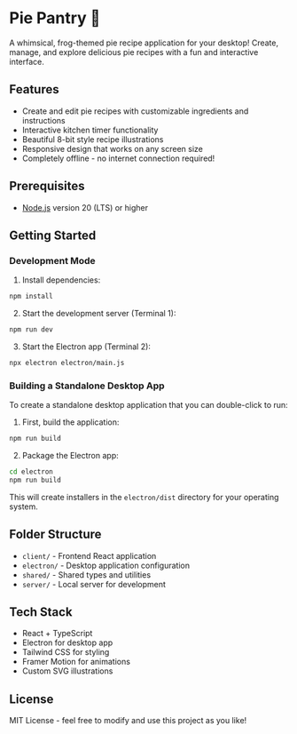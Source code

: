# Pie Pantry 🥧

A whimsical, frog-themed pie recipe application for your desktop! Create, manage, and explore delicious pie recipes with a fun and interactive interface.

## Features
- Create and edit pie recipes with customizable ingredients and instructions
- Interactive kitchen timer functionality
- Beautiful 8-bit style recipe illustrations
- Responsive design that works on any screen size
- Completely offline - no internet connection required!

## Prerequisites
- [Node.js](https://nodejs.org/) version 20 (LTS) or higher

## Getting Started

### Development Mode

1. Install dependencies:
```bash
npm install
```

2. Start the development server (Terminal 1):
```bash
npm run dev
```

3. Start the Electron app (Terminal 2):
```bash
npx electron electron/main.js
```

### Building a Standalone Desktop App

To create a standalone desktop application that you can double-click to run:

1. First, build the application:
```bash
npm run build
```

2. Package the Electron app:
```bash
cd electron
npm run build
```

This will create installers in the `electron/dist` directory for your operating system.

## Folder Structure
- `client/` - Frontend React application
- `electron/` - Desktop application configuration
- `shared/` - Shared types and utilities
- `server/` - Local server for development

## Tech Stack
- React + TypeScript
- Electron for desktop app
- Tailwind CSS for styling
- Framer Motion for animations
- Custom SVG illustrations

## License
MIT License - feel free to modify and use this project as you like!
